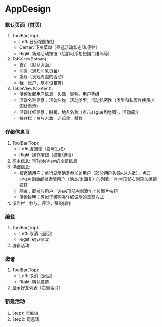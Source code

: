 # AppDesign
### 默认页面（首页）
1. ToolBar(Top):
	* Left: 日历视图按钮
	* Center: 下拉菜单（筛选活动状态/私密性）
	* Right: 新建活动按钮（后期可添加扫描二维码等）
1. TabView(Bottom):
	* 首页（默认页面）
	* 消息（通知消息页面）
	* 发现（发现周围的活动）
	* 我（账户，基本设置等）
1.	TableView(Content):
	* 活动发起用户信息：头像，昵称，用户等级
	* 活动名称信息：活动名称，活动类型，活动私密性（类型和私密性使用小图标表示）
	* 活动详细信息：时间，地点名称（点击segue到地图），活动简介
	* 操作栏：参与人数，评论数，赞数

### 详细信息页
1. ToolBar(Top):
	* Left: 返回键（自动生成）
	* Right: 操作按钮（编辑/邀请）
1. 基本信息: 同TableView的全部信息
1. 详细信息:
	* 被邀请用户：单行显示确定参加的用户（部分用户头像+总人数），点击segue到全部被邀请用户（确定/未回复）的列表，View顶部右侧添加邀请按钮
	* 图库：同参与用户，View顶部右侧添加上传图片按钮
	* 活动说明：类似于团购券详细说明的呈现方式
1. 操作栏：参与，评论，赞的操作

### 编辑
1. ToolBar(Top):
	* Left: 取消（返回）
	* Right: 确认修改
1. 编辑活动

### 邀请
1. ToolBar(Top):
	* Left: 取消（返回）
	* Right: 确认邀请
1. 显示好友列表（右侧索引）

### 新建活动
1. Step1: 同编辑
1. Step2: 同邀请

